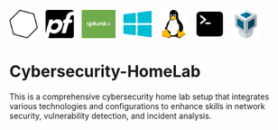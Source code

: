 <p>
  <img src="images/nessus-icon.png" width="50" height="50" style="margin-right: 10px;"/>
  <img src="images/pfSense.png" width="50" height="50" style="margin-right: 10px;"/>
  <img src="images/logo-splunk.jpeg" width="60" height="50" style="margin-right: 10px;"/>
  <img src="images/windows-icon.png" width="50" height="50" style="margin-right: 10px;"/>
  <img src="images/linux-icon.png" width="50" height="50" style="margin-right: 10px;"/>
  <img src="images/terminal.png" width="50" height="50" style="margin-right: 10px;"/>
  <img src="images/virtualbox.png" width="50" height="50"/>
</p>

# Cybersecurity-HomeLab
This is a comprehensive cybersecurity home lab setup that integrates various technologies and configurations to enhance skills in network security, vulnerability detection, and incident analysis. 
